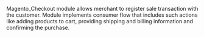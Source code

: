 Magento_Checkout module allows merchant to register sale transaction with the customer. Module implements consumer flow that includes such actions like adding products to cart, providing shipping and billing information and confirming the purchase.